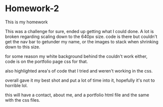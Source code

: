 # Homework-2
This is my homework 

This was a challenge for sure, ended up getting  what I could done. A lot is broken regarding scaling down to the 640px size. code is there but couldn't get the nav bar to getunder my name, or the images to stack when shrinking down to this size. 

for some reason my white background behind the couldn't work either, code is on the portfolio page css for that. 

also highlighted area's of code that I tried and weren't working in the css. 

overall gave it my best shot and put a lot of time into it, hopefully it's not to horrible lol. 

this will have a contact, about me, and a portfolio html file and the same with the css files. 
